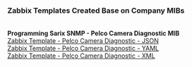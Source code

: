 ### Zabbix Templates Created Base on Company MIBs

</br>**Programming Sarix SNMP - Pelco Camera Diagnostic MIB**</br>
[Zabbix Template - Pelco Camera Diagnostic - JSON](https://app.box.com/s/my69csclv0y420avi01rczwrbsni6c6d) </br>
[Zabbix Template - Pelco Camera Diagnostic - YAML](https://app.box.com/s/l5bg2f6k2717wchgtr7yiie0qek9w4kk) </br>
[Zabbix Template - Pelco Camera Diagnostic - XML](https://app.box.com/s/mls3f02rx2almdbs376fxz06ladbbem3)</br>
